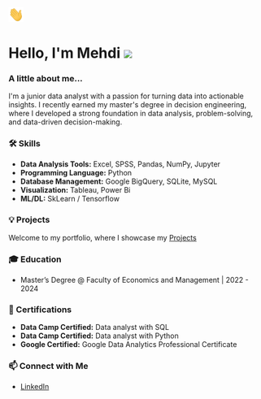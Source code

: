 ## <img width="30px" margin="0px" src="https://raw.githubusercontent.com/ABSphreak/ABSphreak/master/gifs/Hi.gif">
<h1>Hello, I'm Mehdi  <img height="30px" src="https://emojis.slackmojis.com/emojis/images/1531849430/4246/blob-sunglasses.gif?1531849430"></h1>
</h1>

### A little about me...

I'm a junior data analyst with a passion for turning data into actionable insights. I recently earned my master's degree in decision engineering, where I developed a strong foundation in data analysis, problem-solving, and data-driven decision-making. 

### 🛠️ Skills 
- **Data Analysis Tools:** Excel, SPSS, Pandas, NumPy, Jupyter
- **Programming Language:** Python
- **Database Management:** Google BigQuery, SQLite, MySQL
- **Visualization:** Tableau, Power Bi
- **ML/DL:** SkLearn / Tensorflow

### 💡  Projects
Welcome to my portfolio, where I showcase my [Projects]()
### 🎓 Education 
- Master’s Degree @ Faculty of Economics and Management  | 2022 - 2024

### 📜 Certifications 
- **Data Camp Certified:** Data analyst with SQL 
- **Data Camp Certified:** Data analyst with Python 
- **Google Certified:** Google Data Analytics Professional Certificate

### 📫 Connect with Me
- [LinkedIn](https://www.linkedin.com/in/mehdi-benbiba/)
